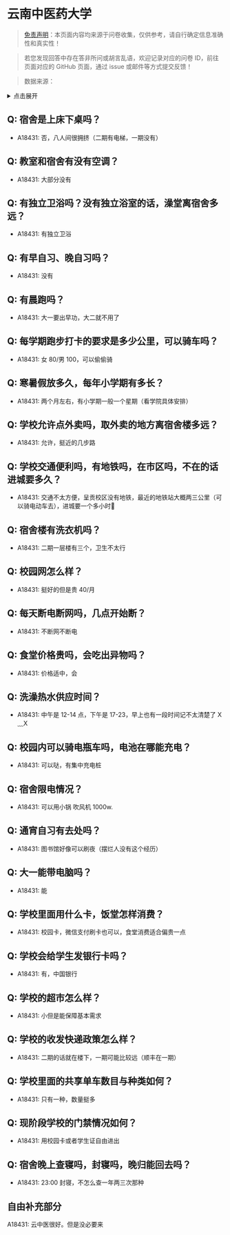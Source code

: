 # 云南中医药大学

> [免责声明](https://colleges.chat/#_3)：本页面内容均来源于问卷收集，仅供参考，请自行确定信息准确性和真实性！

> 若您发现回答中存在答非所问或胡言乱语，欢迎记录对应的问卷 ID，前往页面对应的 GitHub 页面，通过 issue 或邮件等方式提交反馈！

> 数据来源：

<details><summary>点击展开</summary>
<ul>
<li>A18431: 匿名 (2023 年 06 月)</li>
</ul>
</details>

## Q: 宿舍是上床下桌吗？

- A18431: 否，八人间很拥挤（二期有电梯，一期没有）

## Q: 教室和宿舍有没有空调？

- A18431: 大部分没有

## Q: 有独立卫浴吗？没有独立浴室的话，澡堂离宿舍多远？

- A18431: 有独立卫浴

## Q: 有早自习、晚自习吗？

- A18431: 没有

## Q: 有晨跑吗？

- A18431: 大一要出早功，大二就不用了

## Q: 每学期跑步打卡的要求是多少公里，可以骑车吗？

- A18431: 女 80/男 100，可以偷偷骑

## Q: 寒暑假放多久，每年小学期有多长？

- A18431: 两个月左右，有小学期一般一个星期（看学院具体安排）

## Q: 学校允许点外卖吗，取外卖的地方离宿舍楼多远？

- A18431: 允许，挺近的几步路

## Q: 学校交通便利吗，有地铁吗，在市区吗，不在的话进城要多久？

- A18431: 交通不太方便，呈贡校区没有地铁，最近的地铁站大概两三公里（可以骑电动车去），进城要一个多小时🥲

## Q: 宿舍楼有洗衣机吗？

- A18431: 二期一层楼有三个，卫生不太行

## Q: 校园网怎么样？

- A18431: 挺好的但是贵 40/月

## Q: 每天断电断网吗，几点开始断？

- A18431: 不断网不断电

## Q: 食堂价格贵吗，会吃出异物吗？

- A18431: 价格适中，会

## Q: 洗澡热水供应时间？

- A18431: 中午是 12-14 点，下午是 17-23，早上也有一段时间记不太清楚了 X﹏X

## Q: 校园内可以骑电瓶车吗，电池在哪能充电？

- A18431: 可以哒，有集中充电桩

## Q: 宿舍限电情况？

- A18431: 可以用小锅 吹风机 1000w.

## Q: 通宵自习有去处吗？

- A18431: 图书馆好像可以刷夜（摆烂人没有这个经历）

## Q: 大一能带电脑吗？

- A18431: 能

## Q: 学校里面用什么卡，饭堂怎样消费？

- A18431: 校园卡，微信支付刷卡也可以，食堂消费适合偏贵一点

## Q: 学校会给学生发银行卡吗？

- A18431: 有，中国银行

## Q: 学校的超市怎么样？

- A18431: 小但是能保障基本需求

## Q: 学校的收发快递政策怎么样？

- A18431: 二期的话就在楼下，一期可能比较远（顺丰在一期）

## Q: 学校里面的共享单车数目与种类如何？

- A18431: 只有一种，数量挺多

## Q: 现阶段学校的门禁情况如何？

- A18431: 用校园卡或者学生证自由进出

## Q: 宿舍晚上查寝吗，封寝吗，晚归能回去吗？

- A18431: 23:00 封寝，不怎么查一年两三次那种

## 自由补充部分

A18431: 云中医很好。但是没必要来